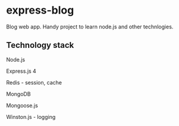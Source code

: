 express-blog
============

Blog web app. Handy project to learn node.js and other technlogies.

Technology stack
---------------

 Node.js
 
 Express.js 4

 Redis - session, cache

 MongoDB

 Mongoose.js

 Winston.js - logging



